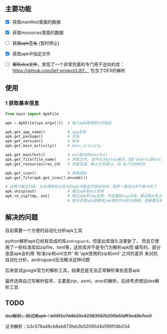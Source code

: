 ## 主要功能

- [x] 获取manifest里面的数据
- [x] 获取resources里面的数据
- [ ] ~~获取apk签名~~ (暂时停止)
- [x] 获取apk中指定文件
- [ ] ~~解析dex文件~~，发现了一个非常完善的专门用于逆向的库：https://github.com/lief-project/LIEF， 包含了DEX的解析


## 使用

### 1 获取基本信息

```python
from main import ApkFile

apk = ApkFile(sys.argv[1])  # 输入apk路径进行初始化

apk.get_app_name()          # app名称
apk.get_package()           # 包名
apk.get_version()           # 版本
apk.get_main_activity()     # main_activity

apk.get_manifest()          # xml格式的manifest
apk.get_file(file_name)     # 获取文件, 文件名为bytes格式，如b"AndroidManifest.xml"
apk.get_resources(res_id)   # 获取资源，输入为资源id，如 0x7f100010

apk.get_icon()              # 获取图标
apk.get_file(apk.get_icon().encode())

# 这两个解压功能，在处理某些比较大的apk可能会花很长时间，程序一直没动并不是卡死了
apk.unzip(out)              # 解压apk到out目录
apk.re_zip(tmp, out)        # 解压apk到tmp目录，然后重新zip压缩，最后输出名为out的文件，非重打包
                            # 部分恶意apk直接用jeb等软件分析会报错，直接重压缩一遍就可以正常分析了

```

## 解决的问题

目前需要一个方便的自动化分析apk工具

python解析apk已经有现成的库`androguard`，但是此库很久没更新了，
而且它使用了一些标准库如zipfile，lxml等，这些库并不是专门为解析apk而
编写的，部分恶意apk会利用 ‘标准zip和xml文件’ 和 ‘apk使用的zip和xml’ 之间的差异
来对抗自动化分析，androguard无法解决这种问题

后来尝试google官方的解析工具，结果还是无法正常解析某些恶意apk

最终选择自己写解析程序，主要是zip，axml，arsc的解析，后续考虑增加dex解析工具

## TODO

~~dex解析，测试用apk：b00f2e7d4b20c42383587b205b51dff3ed2b7ec9~~

证书解析：b3c578a48cb6eb673feb3b52095d4d199f08b034
